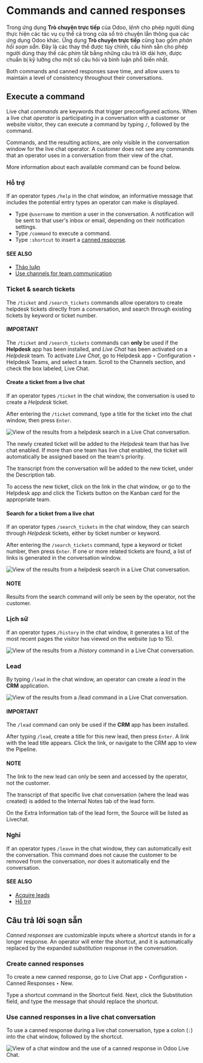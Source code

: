 # Commands and canned responses

Trong ứng dụng **Trò chuyện trực tiếp** của Odoo, *lệnh* cho phép người dùng thực hiện các tác vụ cụ thể cả trong cửa sổ trò chuyện lẫn thông qua các ứng dụng Odoo khác. Ứng dụng **Trò chuyện trực tiếp** cũng bao gồm *phản hồi soạn sẵn*. Đây là các thay thế được tùy chỉnh, cấu hình sẵn cho phép người dùng thay thế các phím tắt bằng những câu trả lời dài hơn, được chuẩn bị kỹ lưỡng cho một số câu hỏi và bình luận phổ biến nhất.

Both commands and canned responses save time, and allow users to maintain a level of consistency
throughout their conversations.

## Execute a command

Live chat *commands* are keywords that trigger preconfigured actions. When a live chat *operator*
is participating in a conversation with a customer or website visitor, they can execute a command by
typing `/`, followed by the command.

Commands, and the resulting actions, are only visible in the conversation window for the live chat
operator. A customer does not see any commands that an operator uses in a conversation from their
view of the chat.

More information about each available command can be found below.

### Hỗ trợ

If an operator types `/help` in the chat window, an informative message that includes the potential
entry types an operator can make is displayed.

- Type `@username` to mention a user in the conversation. A notification will be sent to that user's
  inbox or email, depending on their notification settings.
- Type `/command` to execute a command.
- Type `:shortcut` to insert a [canned response](#live-chat-canned-responses).

#### SEE ALSO
- [Thảo luận](../../productivity/discuss.md)
- [Use channels for team communication](../../productivity/discuss/team_communication.md)

### Ticket & search tickets

The `/ticket` and `/search_tickets` commands allow operators to create helpdesk tickets directly
from a conversation, and search through existing tickets by keyword or ticket number.

#### IMPORTANT
The `/ticket` and `/search_tickets` commands can **only** be used if the **Helpdesk** app has
been installed, and *Live Chat* has been activated on a *Helpdesk* team. To activate *Live Chat*,
go to Helpdesk app ‣ Configuration ‣ Helpdesk Teams, and select a team.
Scroll to the Channels section, and check the box labeled, Live Chat.

<a id="live-chat-ticket"></a>

#### Create a ticket from a live chat

If an operator types `/ticket` in the chat window, the conversation is used to create a *Helpdesk*
ticket.

After entering the `/ticket` command, type a title for the ticket into the chat window, then press
`Enter`.

![View of the results from a helpdesk search in a Live Chat conversation.](applications/websites/livechat/responses/helpdesk.png)

The newly created ticket will be added to the *Helpdesk* team that has live chat enabled. If more
than one team has live chat enabled, the ticket will automatically be assigned based on the team's
priority.

The transcript from the conversation will be added to the new ticket, under the
Description tab.

To access the new ticket, click on the link in the chat window, or go to the
Helpdesk app and click the Tickets button on the Kanban card for the
appropriate team.

#### Search for a ticket from a live chat

If an operator types `/search_tickets` in the chat window, they can search through *Helpdesk*
tickets, either by ticket number or keyword.

After entering the `/search_tickets` command, type a keyword or ticket number, then press
`Enter`. If one or more related tickets are found, a list of links is generated in the
conversation window.

![View of the results from a helpdesk search in a Live Chat conversation.](applications/websites/livechat/responses/helpdesk-search.png)

#### NOTE
Results from the search command will only be seen by the operator, not the customer.

### Lịch sử

If an operator types `/history` in the chat window, it generates a list of the most recent pages the
visitor has viewed on the website (up to 15).

![View of the results from a /history command in a Live Chat conversation.](applications/websites/livechat/responses/responses-history.png)

### Lead

By typing `/lead` in the chat window, an operator can create a *lead* in the **CRM** application.

![View of the results from a /lead command in a Live Chat conversation.](applications/websites/livechat/responses/responses-lead.png)

#### IMPORTANT
The `/lead` command can only be used if the **CRM** app has been installed.

After typing `/lead`, create a title for this new lead, then press `Enter`. A link with the lead
title appears. Click the link, or navigate to the CRM app to view the
Pipeline.

#### NOTE
The link to the new lead can only be seen and accessed by the operator, not the customer.

The transcript of that specific live chat conversation (where the lead was created) is added to the
Internal Notes tab of the lead form.

On the Extra Information tab of the lead form, the Source will be listed as
Livechat.

### Nghỉ

If an operator types `/leave` in the chat window, they can automatically exit the conversation. This
command does not cause the customer to be removed from the conversation, nor does it automatically
end the conversation.

#### SEE ALSO
- [Acquire leads](../../sales/crm/acquire_leads.md)
- [Hỗ trợ](../../services/helpdesk.md)

<a id="live-chat-canned-responses"></a>

## Câu trả lời soạn sẵn

*Canned responses* are customizable inputs where a *shortcut* stands in for a longer response. An
operator will enter the shortcut, and it is automatically replaced by the expanded *substitution*
response in the conversation.

### Create canned responses

To create a new canned response, go to Live Chat app ‣ Configuration ‣ Canned
Responses ‣ New.

Type a shortcut command in the Shortcut field. Next, click the Substitution
field, and type the message that should replace the shortcut.

### Use canned responses in a live chat conversation

To use a canned response during a live chat conversation, type a colon (`:`) into the chat window,
followed by the shortcut.

![View of a chat window and the use of a canned response in Odoo Live Chat.](applications/websites/livechat/responses/canned-responses.png)
